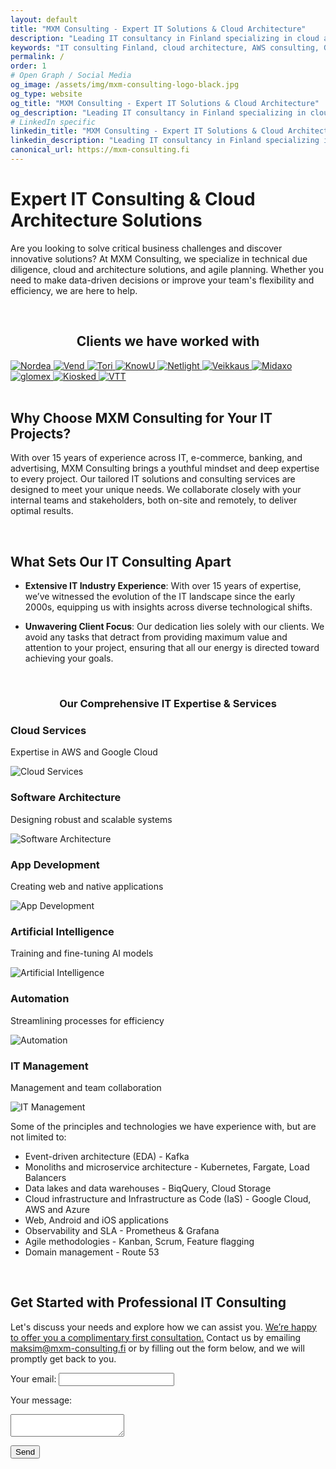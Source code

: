 ```yaml
---
layout: default
title: "MXM Consulting - Expert IT Solutions & Cloud Architecture"
description: "Leading IT consultancy in Finland specializing in cloud architecture, technical due diligence, and digital transformation. 15+ years experience with AWS, Google Cloud, and enterprise solutions."
keywords: "IT consulting Finland, cloud architecture, AWS consulting, Google Cloud, technical due diligence, software development, digital transformation, microservices"
permalink: /
order: 1
# Open Graph / Social Media
og_image: /assets/img/mxm-consulting-logo-black.jpg
og_type: website
og_title: "MXM Consulting - Expert IT Solutions & Cloud Architecture"
og_description: "Leading IT consultancy in Finland specializing in cloud architecture, technical due diligence, and digital transformation. 15+ years experience with AWS, Google Cloud, and enterprise solutions."
# LinkedIn specific
linkedin_title: "MXM Consulting - Expert IT Solutions & Cloud Architecture"
linkedin_description: "Leading IT consultancy in Finland specializing in cloud architecture, technical due diligence, and digital transformation. 15+ years experience with AWS, Google Cloud, and enterprise solutions."
canonical_url: https://mxm-consulting.fi
---
```


# Expert IT Consulting & Cloud Architecture Solutions

Are you looking to solve critical business challenges and discover innovative solutions? At MXM Consulting, we specialize in technical due diligence, cloud and architecture solutions, and agile planning. Whether you need to make data-driven decisions or improve your team's flexibility and efficiency, we are here to help.

<br />

## <center>Clients we have worked with</center>

<div class="client-logos">
  <a href="https://www.nordea.com" target="_blank" rel="noopener noreferrer">
    <img src="assets/img/clients/nordea.png" alt="Nordea" title="Nordea" />
  </a>
  <a href="https://www.vend.com" target="_blank" rel="noopener noreferrer">
    <img src="assets/img/clients/vend.png" alt="Vend" title="Vend" />
  </a>
  <a href="https://www.tori.fi" target="_blank" rel="noopener noreferrer">
    <img src="assets/img/clients/tori.png" alt="Tori" title="Tori" />
  </a>
  <a href="https://www.knowu.app" target="_blank" rel="noopener noreferrer">
    <img src="assets/img/clients/knowu.png" alt="KnowU" title="KnowU" />
  </a>
  <a href="https://www.netlight.com" target="_blank" rel="noopener noreferrer">
    <img src="assets/img/clients/netlight.png" alt="Netlight" title="Netlight" />
  </a>
  <a href="https://www.veikkaus.fi" target="_blank" rel="noopener noreferrer">
    <img src="assets/img/clients/veikkaus.png" alt="Veikkaus" title="Veikkaus" />
  </a>
  <a href="https://www.midaxo.com" target="_blank" rel="noopener noreferrer">
    <img src="assets/img/clients/midaxo.png" alt="Midaxo" title="Midaxo" />
  </a>
  <a href="https://www.glomex.com" target="_blank" rel="noopener noreferrer">
    <img src="assets/img/clients/glomex.png" alt="glomex" title="glomex" />
  </a>
  <a href="https://www.kiosked.com" target="_blank" rel="noopener noreferrer">
    <img src="assets/img/clients/kiosked.png" alt="Kiosked" title="Kiosked" />
  </a>
  <a href="https://www.vtt.fi" target="_blank" rel="noopener noreferrer">
    <img src="assets/img/clients/vtt.png" alt="VTT" title="VTT" />
  </a>
</div>

<br />

## Why Choose MXM Consulting for Your IT Projects?

With over 15 years of experience across IT, e-commerce, banking, and advertising, MXM Consulting brings a youthful mindset and deep expertise to every project. Our tailored IT solutions and consulting services are designed to meet your unique needs. We collaborate closely with your internal teams and stakeholders, both on-site and remotely, to deliver optimal results.

<br />

## What Sets Our IT Consulting Apart

- **Extensive IT Industry Experience**: With over 15 years of expertise, we’ve witnessed the evolution of the IT landscape since the early 2000s, equipping us with insights across diverse technological shifts.

- **Unwavering Client Focus**: Our dedication lies solely with our clients. We avoid any tasks that detract from providing maximum value and attention to your project, ensuring that all our energy is directed toward achieving your goals.

<br />

### <center>Our Comprehensive IT Expertise & Services</center>

<div class="expertise-grid">
  <div class="expertise-item">
    <h3>Cloud Services</h3>
    <p>Expertise in AWS and Google Cloud</p>
    <img src="assets/img/cloud.png" alt="Cloud Services" />
  </div>
  <div class="expertise-item">
    <h3>Software Architecture</h3>
    <p>Designing robust and scalable systems</p>
    <img src="assets/img/architecture.png" alt="Software Architecture" />
  </div>
  <div class="expertise-item">
    <h3>App Development</h3>
    <p>Creating web and native applications</p>
    <img src="assets/img/app.png" alt="App Development" />
  </div>
  <div class="expertise-item">
    <h3>Artificial Intelligence</h3>
    <p>Training and fine-tuning AI models</p>
    <img src="assets/img/ai.png" alt="Artificial Intelligence" />
  </div>
  <div class="expertise-item">
    <h3>Automation</h3>
    <p>Streamlining processes for efficiency</p>
    <img src="assets/img/automation.png" alt="Automation" />
  </div>
   <div class="expertise-item">
    <h3>IT Management</h3>
    <p>Management and team collaboration</p>
    <img src="assets/img/management.png" alt="IT Management" />
  </div>
</div>

Some of the principles and technologies we have experience with, but are not limited to:
* Event-driven architecture (EDA) - Kafka
* Monoliths and microservice architecture - Kubernetes, Fargate, Load Balancers
* Data lakes and data warehouses - BiqQuery, Cloud Storage
* Cloud infrastructure and Infrastructure as Code (IaS) - Google Cloud, AWS and Azure
* Web, Android and iOS applications
* Observability and SLA - Prometheus & Grafana
* Agile methodologies - Kanban, Scrum, Feature flagging
* Domain management - Route 53

<br />

## <a id="contact"></a>Get Started with Professional IT Consulting

Let's discuss your needs and explore how we can assist you. <ins>We’re happy to offer you a complimentary first consultation.</ins> Contact us by emailing [maksim@mxm-consulting.fi](mailto:maksim@mxm-consulting.fi) or by filling out the form below, and we will promptly get back to you.

<form
  action="https://formspree.io/f/xyzgwzaq"
  method="POST"
  class="contact-form"
>
  <label for="email">Your email:</label>
  <input type="email" id="email" name="email" required>

  <label for="message">Your message:</label>
  <textarea id="message" name="message" required></textarea>

  <!-- your other form fields go here -->
  <button type="submit" class="submit-button">Send</button>
</form>

